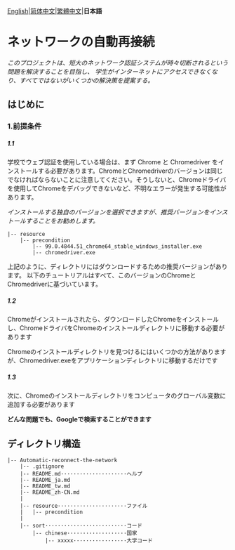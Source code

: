 [English](README.md)|[简体中文](README_zh-CN.md)|[繁體中文](README_tw.md)|**日本語**

# ネットワークの自動再接続
_このプロジェクトは、短大のネットワーク認証システムが時々切断されるという問題を解決することを目指し、
学生がインターネットにアクセスできなくなり、すべてではないがいくつかの解決策を提案する。_

## はじめに


### 1.前提条件

##### 1.1
学校でウェブ認証を使用している場合は、まず Chrome と Chromedriver をインストールする必要があります。ChromeとChromedriverのバージョンは同じでなければならないことに注意してください。そうしないと、Chromeドライバを使用してChromeをデバッグできないなど、不明なエラーが発生する可能性があります。

_インストールする独自のバージョンを選択できますが、推奨バージョンをインストールすることをお勧めします。_

```
|-- resource
    |-- precondition
        |-- 99.0.4844.51_chrome64_stable_windows_installer.exe
        |-- chromedriver.exe

```
上記のように、ディレクトリにはダウンロードするための推奨バージョンがあります。
以下のチュートリアルはすべて、このバージョンのChromeとChromedriverに基づいています。

##### 1.2
Chromeがインストールされたら、ダウンロードしたChromeをインストールし、ChromeドライバをChromeのインストールディレクトリに移動する必要があります

Chromeのインストールディレクトリを見つけるにはいくつかの方法がありますが、Chromedriver.exeをアプリケーションディレクトリに移動するだけです

##### 1.3
次に、Chromeのインストールディレクトリをコンピュータのグローバル変数に追加する必要があります

**どんな問題でも、Googleで検索することができます**

## ディレクトリ構造
```
|-- Automatic-reconnect-the-network
    |-- .gitignore
    |-- README.md·····················ヘルプ
    |-- README_ja.md
    |-- README_tw.md
    |-- README_zh-CN.md
    |
    |-- resource······················ファイル
    |   |-- precondition
    |
    |-- sort··························コード
        |-- chinese···················国家
            |-- xxxxx·················大学コード
```

